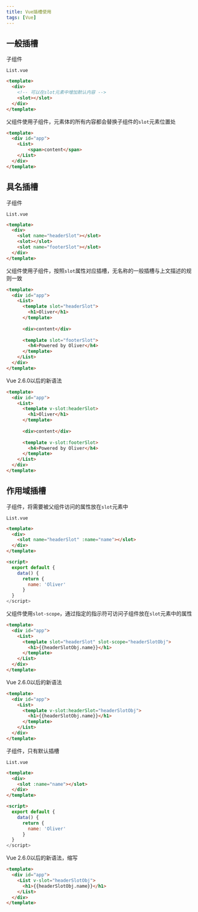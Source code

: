 ```yaml
---
title: Vue插槽使用
tags: [Vue]
---
```


## 一般插槽

子组件

`List.vue`
```html
<template>
  <div>
    <!-- 可以在slot元素中增加默认内容 -->
    <slot></slot>
  </div>
</template>
```

父组件使用子组件，元素体的所有内容都会替换子组件的`slot`元素位置处

```html
<template>
  <div id="app">
    <List>
        <span>content</span>
    </List>
  </div>
</template>
```


## 具名插槽

子组件

`List.vue`
```html
<template>
  <div>
    <slot name="headerSlot"></slot>
    <slot></slot>
    <slot name="footerSlot"></slot>
  </div>
</template>
```

父组件使用子组件，按照`slot`属性对应插槽，无名称的一般插槽与上文描述的规则一致

```html
<template>
  <div id="app">
    <List>
      <template slot="headerSlot">
        <h1>Oliver</h1>
      </template>
      
      <div>content</div>
      
      <template slot="footerSlot">
        <h4>Powered by Oliver</h4>
      </template>
    </List>
  </div>
</template>
```

Vue 2.6.0以后的新语法

```html
<template>
  <div id="app">
    <List>
      <template v-slot:headerSlot>
        <h1>Oliver</h1>
      </template>
      
      <div>content</div>
      
      <template v-slot:footerSlot>
        <h4>Powered by Oliver</h4>
      </template>
    </List>
  </div>
</template>
```

## 作用域插槽

子组件，将需要被父组件访问的属性放在`slot`元素中

`List.vue`
```html
<template>
  <div>
    <slot name="headerSlot" :name="name"></slot>
  </div>
</template>

<script>
  export default {
    data() {  
      return {  
        name: 'Oliver'
      }
  }
</script>
```

父组件使用`slot-scope`，通过指定的指示符可访问子组件放在`slot`元素中的属性

```html
<template>
  <div id="app">
    <List>
      <template slot="headerSlot" slot-scope="headerSlotObj">
        <h1>{{headerSlotObj.name}}</h1>
      </template>
    </List>
  </div>
</template>
```

Vue 2.6.0以后的新语法

```html
<template>
  <div id="app">
    <List>
      <template v-slot:headerSlot="headerSlotObj">
        <h1>{{headerSlotObj.name}}</h1>
      </template>
    </List>
  </div>
</template>
```

子组件，只有默认插槽

`List.vue`
```html
<template>
  <div>
    <slot :name="name"></slot>
  </div>
</template>

<script>
  export default {
    data() {  
      return {  
        name: 'Oliver'
      }
  }
</script>
```

Vue 2.6.0以后的新语法，缩写

```html
<template>
  <div id="app">
    <List v-slot="headerSlotObj">
      <h1>{{headerSlotObj.name}}</h1>
    </List>
  </div>
</template>
```

